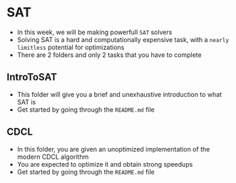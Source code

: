 # SAT
- In this week, we will be making powerfull `SAT` solvers
- Solving SAT is a hard and computationally expensive task, with a `nearly limitless` potential for optimizations
- There are 2 folders and only 2 tasks that you have to complete
## IntroToSAT
- This folder will give you a brief and unexhaustive introduction to what SAT is
- Get started by going through the `README.md` file
## CDCL
- In this folder, you are given an unoptimized implementation of the modern CDCL algorithm
- You are expected to optimize it and obtain strong speedups
- Get started by going through the `README.md` file